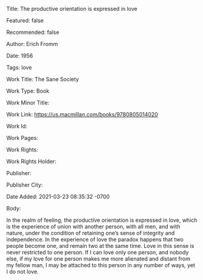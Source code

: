 Title: The productive orientation is expressed in love

Featured: false

Recommended: false

Author: Erich Fromm

Date: 1956

Tags: love

Work Title: The Sane Society

Work Type: Book

Work Minor Title:  

Work Link: https://us.macmillan.com/books/9780805014020

Work Id:  

Work Pages:  

Work Rights:  

Work Rights Holder:  

Publisher:  

Publisher City:  

Date Added: 2021-03-23 08:35:32 -0700

Body:

In the realm of feeling, the productive orientation is expressed in love, which is the experience of union with another person, with all men, and with nature, under the condition of retaining one’s sense of integrity and independence. In the experience of love the paradox happens that two people become one, and remain two at the same time. Love in this sense is never restricted to one person. If I can love only one person, and nobody else, if my love for one person makes me more alienated and distant from my fellow man, I may be attached to this person in any number of ways, yet I do not love.


